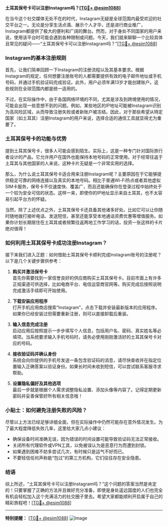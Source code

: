 **土耳其保号卡可以注册Instagram吗？[[TG💪+ @esim1088](https://t.me/s/esim1088)]**

在当今这个社交媒体无处不在的时代，Instagram无疑是全球范围内最受欢迎的社交平台之一。无论是分享生活点滴、展示个人才华，还是进行商业推广，Instagram都提供了极大的便利和广阔的舞台。然而，对于身处不同国家的用户来说，使用该平台时可能会遇到各种限制或问题。今天，我们就来聊聊一个比较具体且常见的疑问——“土耳其保号卡可以注册Instagram吗？”[[TG💪+ @esim1088](https://t.me/s/esim1088)]

### Instagram的基本注册规则

首先，让我们简单回顾一下Instagram的注册流程以及其基本要求。根据Instagram的规定，任何想要注册账号的人都需要提供有效的电子邮件地址或手机号码，并通过手机验证码完成验证。此外，用户必须年满13岁才能创建账户。这些规则在全球范围内都是统一适用的。

不过，在实际操作中，由于各国网络环境的不同，尤其是涉及到跨境使用的情况，可能会出现一些意想不到的问题。例如，某些地区的IP地址可能被Instagram识别为高风险区域，从而导致注册失败或者新账户被冻结。因此，对于那些希望从特定国家（如土耳其）注册Instagram的用户来说，选择合适的通信工具就显得尤为重要了。

### 土耳其保号卡的功能与优势

提到土耳其保号卡，很多人可能会感到陌生。实际上，这是一种专门针对国际旅行者设计的产品，它允许用户在国外也能保持本地号码的正常使用。对于经常往返于土耳其与其他国家的人来说，这种卡片无疑是一个非常实用的选择。

那么，为什么说土耳其保号卡适合用来注册Instagram呢？主要原因在于它能够提供稳定可靠的网络连接以及真实的本地号码。相比于普通Wi-Fi热点或者其他虚拟SIM卡服务，保号卡不仅速度快、覆盖广，而且还能确保你在登录过程中始终处于一个较为安全可信的状态。这样一来，即使你的IP地址显示来自土耳其，也不太容易引起平台方的怀疑。

当然，除了上述优点之外，土耳其保号卡还具备其他诸多好处。比如它可以让你随时随地拨打接听电话、发送短信，甚至还能享受本地通话资费优惠等增值服务。如果你计划长期居住在土耳其或者频繁往返两地工作学习的话，投资一张这样的卡片绝对值得！

### 如何利用土耳其保号卡成功注册Instagram？

接下来我们进入正题：如何借助土耳其保号卡顺利完成Instagram账号的注册呢？以下是几个关键步骤供参考：

1. **购买并激活保号卡**  
   首先你需要找到一家信誉良好的供应商购买土耳其保号卡。目前市面上有许多正规渠道可供选择，比如电商平台、电信运营商官网等。购买完成后按照说明完成激活手续即可开始使用。

2. **下载安装应用程序**  
   打开手机应用商店搜索“Instagram”，点击下载并安装最新版本的应用程序。如果你已经安装过但需要重新注册，则可以直接卸载后重装。

3. **输入信息完成注册**  
   启动应用后按照提示一步步填写个人信息，包括用户名、密码、真实姓名等必填项。当系统要求输入手机号码时，请务必使用刚刚激活好的土耳其保号卡对应的号码。

4. **接收验证码并确认身份**  
   系统会向你提供的手机号发送一条包含验证码的消息，请尽快查收并在指定位置输入正确答案以验证身份。如果长时间未收到短信，可以尝试联系客服寻求帮助。

5. **设置隐私偏好及其他选项**  
   最后一步就是根据个人需求调整隐私设置、添加头像等内容了。记得定期更新密码并妥善保管好所有相关信息哦！

### 小贴士：如何避免注册失败的风险？

尽管以上方法已经足够详细全面，但在实际操作中仍然可能存在意外情况发生。为了最大程度降低失败几率，这里给大家几点小建议：

- 确保设备时间准确无误，因为错误的时间设置可能导致验证码无法正常接收。
- 关闭所有代理软件或VPN工具，以免被误认为是恶意行为而遭到封锁。
- 如果遇到困难不妨多尝试几次，有时候只是运气不好而已。
- 不要轻信任何声称能“包过”的第三方机构，它们往往存在安全隐患。

### 结语

综上所述，“土耳其保号卡可以注册Instagram吗？”这个问题的答案当然是肯定的！只要掌握了正确的方法并且做好充分准备，即使是身处遥远国度的人们也完全有机会轻松加入这个充满活力的社交圈子里去。希望大家都能顺利开启属于自己的精彩旅程吧！[[TG💪+ @esim1088](https://t.me/s/esim1088)]

---

**特别提醒：** [[TG💪+ @esim1088](https://t.me/s/esim1088)] ![Image](https://i.postimg.cc/4NQfJmqS/Snipaste-2025-05-13-00-14-12.png)